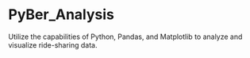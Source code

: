 # PyBer_Analysis
Utilize the capabilities of Python, Pandas, and Matplotlib to analyze and visualize ride-sharing data.
